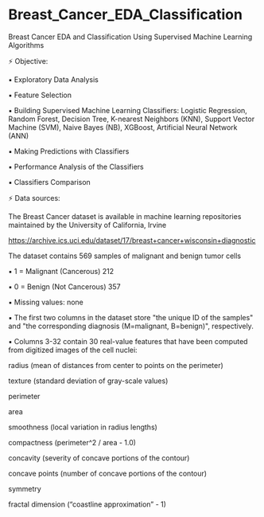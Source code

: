 # Breast_Cancer_EDA_Classification
Breast Cancer EDA and Classification Using Supervised Machine Learning Algorithms

⚡ Objective:


▪ Exploratory Data Analysis


▪ Feature Selection


▪ Building Supervised Machine Learning Classifiers: Logistic Regression, Random Forest, Decision Tree, K-nearest Neighbors (KNN), Support Vector Machine (SVM), Naive Bayes (NB), XGBoost, Artificial Neural Network (ANN)


▪ Making Predictions with Classifiers


▪ Performance Analysis of the Classifiers 


▪ Classifiers Comparison


⚡ Data sources:


The Breast Cancer dataset is available in machine learning repositories maintained by the University of California, Irvine


https://archive.ics.uci.edu/dataset/17/breast+cancer+wisconsin+diagnostic


The dataset contains 569 samples of malignant and benign tumor cells

▪ 1 = Malignant (Cancerous) 212

▪ 0 = Benign (Not Cancerous) 357

▪ Missing values: none

▪ The first two columns in the dataset store "the unique ID of the samples" and "the corresponding diagnosis (M=malignant, B=benign)", respectively.

▪ Columns 3-32 contain 30 real-value features that have been computed from digitized images of the cell nuclei:

radius (mean of distances from center to points on the perimeter)
   
texture (standard deviation of gray-scale values)
   
perimeter
   
area
   
smoothness (local variation in radius lengths)
   
compactness (perimeter^2 / area - 1.0)
   
concavity (severity of concave portions of the contour)
   
concave points (number of concave portions of the contour)
   
symmetry
   
fractal dimension (“coastline approximation” - 1)
